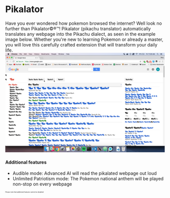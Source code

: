# Pikalator
Have you ever wondered how pokemon browsed the internet?
Well look no further than Pikalator©®™!
Pikalator (pikachu translator) automatically translates any webpage into the Pikachu dialect, as seen in the example image below. Whether you're new to learning Pokemon or already a master, you will love this carefully crafted extension that will transform your daily life.
![Pika pi](./example.png)

#### Additional features
- Audible mode: Advanced AI will read the pikalated webpage out loud
- Unlimited Patriotism mode: The Pokemon national anthem will be played non-stop on every webpage

<sup><sup><sup><sup><sup><sup>Please note that additional features cannot be disabled</sup></sup></sup></sup></sup></sup>
